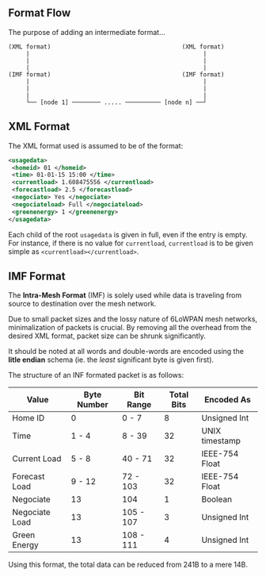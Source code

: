 
## Format Flow

The purpose of adding an intermediate format...

```
(XML format)                                     (XML format)
     |                                                 |
     |                                                 |
     |                                                 |
(IMF format)                                     (IMF format)
     |                                                 |
     |                                                 |
     |                                                 |
     └── [node 1] ──────── ..... ────────── [node n] ──┘

```

## XML Format

The XML format used is assumed to be of the format:

```xml
<usagedata>
 <homeid> 01 </homeid>
 <time> 01-01-15 15:00 </time>
 <currentload> 1.608475556 </currentload>
 <forecastload> 2.5 </forecastload>
 <negociate> Yes </negociate>
 <negociateload> Full </negociateload>
 <greenenergy> 1 </greenenergy>
</usagedata>
```

Each child of the root `usagedata` is given in full, even if the entry is empty. For instance, if there is no value for `currentload`, `currentload` is to be given simple as `<currentload></currentload>`.


## IMF Format

The **Intra-Mesh Format** (IMF) is solely used while data is traveling from source to destination over the mesh network.

Due to small packet sizes and the lossy nature of 6LoWPAN mesh networks, minimalization of packets is crucial. By removing all the overhead from the desired XML format, packet size can be shrunk significantly.

It should be noted at all words and double-words are encoded using the **litle endian** schema (ie. the *least* significant byte is given first).

The structure of an INF formated packet is as follows:

Value | Byte Number | Bit Range | Total Bits | Encoded As
----- | ----------- | --------- | ---------- | ----------
Home ID | 0 | 0 - 7 | 8 | Unsigned Int
Time | 1 - 4 | 8 - 39 | 32 | UNIX timestamp
Current Load | 5 - 8 | 40 - 71 | 32 | IEEE-754 Float
Forecast Load | 9 - 12 | 72 - 103 | 32 | IEEE-754 Float
Negociate | 13 | 104 | 1 | Boolean
Negociate Load | 13 | 105 - 107 | 3 | Unsigned Int
Green Energy | 13 | 108 - 111 | 4 | Unsigned Int

Using this format, the total data can be reduced from 241B to a mere 14B.
